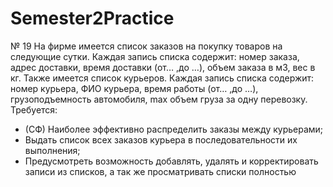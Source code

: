 # Semester2Practice
№ 19
На фирме имеется список заказов на покупку товаров на следующие сутки. Каждая запись списка содержит: номер заказа, адрес доставки, время доставки (от… ,до …), объем заказа в м3, вес в кг.
Также имеется список курьеров. Каждая запись списка содержит: номер курьера, ФИО курьера, время работы (от… ,до …), грузоподъемность автомобиля, max объем груза за одну перевозку.
Требуется:
- (СФ) Наиболее эффективно распределить заказы между курьерами;
-	Выдать список всех заказов курьера в последовательности их выполнения;
-	Предусмотреть возможность добавлять, удалять и корректировать записи из списков, а так же просматривать списки полностью
